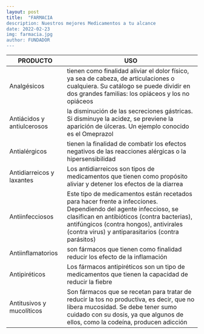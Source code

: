 ```yaml
---
layout: post
title:  "FARMACIA
description: Nuestros mejores Medicamentos a tu alcance 
date: 2022-02-23
img: farmacia.jpg
author: FUNDADOR
---
```





| PRODUCTO   |     USO      |
|-------------|--------------|
|Analgésicos |tienen como finalidad aliviar el dolor físico, ya sea de cabeza, de articulaciones o cualquiera. Su catálogo se puede dividir en dos grandes familias: los opiáceos y los no opiáceos | 
| Antiácidos y antiulcerosos |  la disminución de las secreciones gástricas. Si disminuye la acidez, se previene la aparición de úlceras. Un ejemplo conocido es el Omeprazol |
|Antialérgicos | tienen la finalidad de combatir los efectos negativos de las reacciones alérgicas o la hipersensibilidad |
| Antidiarreicos y laxantes | Los antidiarreicos son tipos de medicamentos que tienen como propósito aliviar y detener los efectos de la diarrea | 
| Antiinfecciosos | Este tipo de medicamentos están recetados para hacer frente a infecciones. Dependiendo del agente infeccioso, se clasifican en antibióticos (contra bacterias), antifúngicos (contra hongos), antivirales (contra virus) y antiparasitarios (contra parásitos) | 
| Antiinflamatorios | son fármacos que tienen como finalidad reducir los efecto de la inflamación | 
| Antipiréticos | Los fármacos antipiréticos son un tipo de medicamentos que tienen la capacidad de reducir la fiebre | 
| Antitusivos y mucolíticos | Son fármacos que se recetan para tratar de reducir la tos no productiva, es decir, que no libera mucosidad. Se debe tener sumo cuidado con su dosis, ya que algunos de ellos, como la codeína, producen adicción | 
